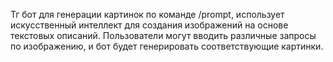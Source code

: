 Тг бот для генерации картинок по команде /prompt, использует искусственный интеллект для создания изображений 
на основе текстовых описаний. Пользователи могут вводить различные запросы по изображению, 
и бот будет генерировать соответствующие картинки.
